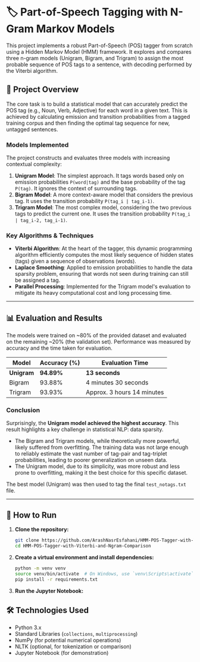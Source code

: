 # 🏷️ Part-of-Speech Tagging with N-Gram Markov Models

This project implements a robust Part-of-Speech (POS) tagger from scratch using a Hidden Markov Model (HMM) framework. It explores and compares three n-gram models (Unigram, Bigram, and Trigram) to assign the most probable sequence of POS tags to a sentence, with decoding performed by the Viterbi algorithm.

## 📝 Project Overview

The core task is to build a statistical model that can accurately predict the POS tag (e.g., Noun, Verb, Adjective) for each word in a given text. This is achieved by calculating emission and transition probabilities from a tagged training corpus and then finding the optimal tag sequence for new, untagged sentences.

### Models Implemented
The project constructs and evaluates three models with increasing contextual complexity:

1.  **Unigram Model**: The simplest approach. It tags words based only on emission probabilities `P(word|tag)` and the base probability of the tag `P(tag)`. It ignores the context of surrounding tags.
2.  **Bigram Model**: A more context-aware model that considers the previous tag. It uses the transition probability `P(tag_i | tag_i-1)`.
3.  **Trigram Model**: The most complex model, considering the two previous tags to predict the current one. It uses the transition probability `P(tag_i | tag_i-2, tag_i-1)`.

### Key Algorithms & Techniques
-   **Viterbi Algorithm**: At the heart of the tagger, this dynamic programming algorithm efficiently computes the most likely sequence of hidden states (tags) given a sequence of observations (words).
-   **Laplace Smoothing**: Applied to emission probabilities to handle the data sparsity problem, ensuring that words not seen during training can still be assigned a tag.
-   **Parallel Processing**: Implemented for the Trigram model's evaluation to mitigate its heavy computational cost and long processing time.

---

## 📊 Evaluation and Results

The models were trained on ~80% of the provided dataset and evaluated on the remaining ~20% (the validation set). Performance was measured by accuracy and the time taken for evaluation.

| Model | Accuracy (%) | Evaluation Time |
|---|---|---|
| **Unigram** | **94.89%** | **13 seconds** |
| Bigram | 93.88% | 4 minutes 30 seconds |
| Trigram | 93.93% | Approx. 3 hours 14 minutes|

### Conclusion
Surprisingly, the **Unigram model achieved the highest accuracy**. This result highlights a key challenge in statistical NLP: data sparsity.

-   The Bigram and Trigram models, while theoretically more powerful, likely suffered from overfitting. The training data was not large enough to reliably estimate the vast number of tag-pair and tag-triplet probabilities, leading to poorer generalization on unseen data.
-   The Unigram model, due to its simplicity, was more robust and less prone to overfitting, making it the best choice for this specific dataset.

The best model (Unigram) was then used to tag the final `test_notags.txt` file.

---

## 🚀 How to Run

1.  **Clone the repository:**
    ```bash
    git clone https://github.com/ArashNasrEsfahani/HMM-POS-Tagger-with-Viterbi-and-Ngram-Comparison
    cd HMM-POS-Tagger-with-Viterbi-and-Ngram-Comparison
    ```

2.  **Create a virtual environment and install dependencies:**
    ```bash
    python -m venv venv
    source venv/bin/activate  # On Windows, use `venv\Scripts\activate`
    pip install -r requirements.txt
    ```

3.  **Run the Jupyter Notebook:**


## 🛠️ Technologies Used

-   Python 3.x
-   Standard Libraries (`collections`, `multiprocessing`)
-   NumPy (for potential numerical operations)
-   NLTK (optional, for tokenization or comparison)
-   Jupyter Notebook (for demonstration)
